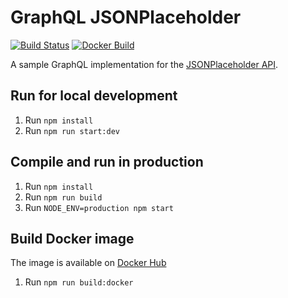 # GraphQL JSONPlaceholder

[![Build Status](https://img.shields.io/travis/mastertinner/graphql-jsonplaceholder.svg?style=flat-square)](https://travis-ci.org/mastertinner/graphql-jsonplaceholder)
[![Docker Build](https://img.shields.io/docker/cloud/build/mastertinner/graphql-jsonplaceholder.svg?style=flat-square)](https://hub.docker.com/r/mastertinner/graphql-jsonplaceholder)

A sample GraphQL implementation for the [JSONPlaceholder API](https://jsonplaceholder.typicode.com/).

## Run for local development

1. Run `npm install`
1. Run `npm run start:dev`

## Compile and run in production

1. Run `npm install`
1. Run `npm run build`
1. Run `NODE_ENV=production npm start`

## Build Docker image

The image is available on [Docker Hub](https://hub.docker.com/r/mastertinner/graphql-jsonplaceholder/)

1. Run `npm run build:docker`
